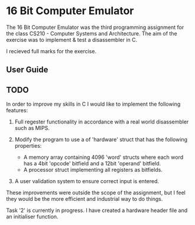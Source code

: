 # 16 Bit Computer Emulator

The 16 Bit Computer Emulator was the third programming assignment for the class CS210 - Computer Systems and Architecture.
The aim of the exercise was to implement & test a disassembler in C.

I recieved full marks for the exercise.

## User Guide



## TODO
In order to improve my skills in C I would like to implement the following features:
1. Full regester functionality in accordance with a real world disassembler such as MIPS.
2. Modify the program to use a of 'hardware' struct that has the following properties:
	- A memory array containing 4096 'word' structs where each word has a 4bit 'opcode' bitfield and a 12bit 'operand' bitfield.
	- A processor struct implementing all registers as bitfields.
	
3. A user validation system to ensure correct input is entered.

These improvements were outside the scope of the assignment, but I feel they would be the more efficient
and industrial way to do things.

Task '2' is currently in progress. I have created a hardware header file and an initialiser function.
